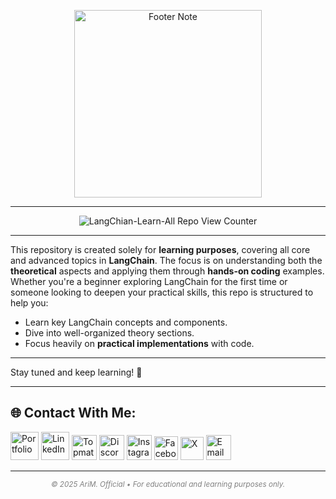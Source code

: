<p align="center"><img src="https://github.com/user-attachments/assets/a0642af5-5812-44aa-b5b6-bf8ebe5c148b" alt="Footer Note" width="300"/></p>

--- 
<p align="center"><img src="https://komarev.com/ghpvc/?username=AritraOfficial&label=LangChian-Learn-All%20Repo%20Views&color=74a892&style=flat-square" alt="LangChian-Learn-All Repo View Counter" /></p>

---
This repository is created solely for **learning purposes**, covering all core and advanced topics in **LangChain**. The focus is on understanding both the **theoretical** aspects and applying them through **hands-on coding** examples.
Whether you're a beginner exploring LangChain for the first time or someone looking to deepen your practical skills, this repo is structured to help you:

- Learn key LangChain concepts and components.
- Dive into well-organized theory sections.
- Focus heavily on **practical implementations** with code.

---

Stay tuned and keep learning! 🚀

---

## 🌐 Contact With Me:
<a href="https://arim-official.netlify.app/"><img src="https://img.icons8.com/?size=100&id=795qk1cgVrmZ&format=png&color=000000" width="45" alt="Portfolio" /></a>
<a href="https://www.linkedin.com/in/aritramukherjeeofficial/"><img src="https://img.icons8.com/?size=100&id=13930&format=png&color=000000" width="45" alt="LinkedIn" /></a>
<a href="https://topmate.io/aritram_official/"><img src="https://topmate.io/favicon.svg" width="40" alt="Topmate" /></a>
<a href="https://discord.com/users/am_official_"><img src="https://cdn.simpleicons.org/discord/7289DA" width="40" alt="Discord" /></a>
<a href="https://www.instagram.com/aritramukherjee_official/?__pwa=1"><img src="https://raw.githubusercontent.com/rahuldkjain/github-profile-readme-generator/master/src/images/icons/Social/instagram.svg" width="40" alt="Instagram" /></a> 
<a href="https://www.facebook.com/aritra.mukherjee.35762241"><img src="https://cdn.simpleicons.org/facebook/1877F2" width="38" alt="Facebook" /></a>
<a href="https://x.com/aritramofficial"><img src="https://cdn.simpleicons.org/x/FFFFFF" width="37" alt="X" /></a>
<a href="mailto:aritra.work.official@gmail.com"><img src="https://cdn.simpleicons.org/gmail/D14634" width="40" alt="Email" /></a>

---
<p align="center" style="color:gray">
  <sub><i>© 2025 AriM. Official • For educational and learning purposes only.</i></sub>
</p>
